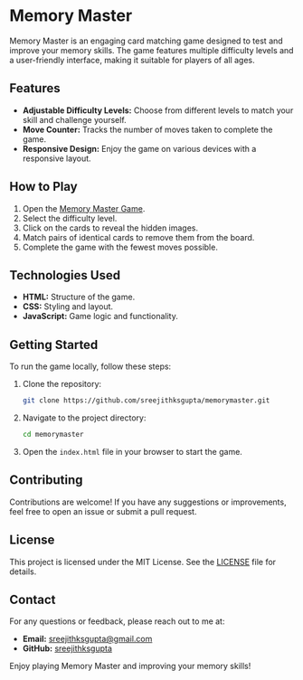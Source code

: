 # Memory Master

Memory Master is an engaging card matching game designed to test and improve your memory skills. The game features multiple difficulty levels and a user-friendly interface, making it suitable for players of all ages.

## Features

- **Adjustable Difficulty Levels:** Choose from different levels to match your skill and challenge yourself.
- **Move Counter:** Tracks the number of moves taken to complete the game.
- **Responsive Design:** Enjoy the game on various devices with a responsive layout.

## How to Play

1. Open the [Memory Master Game](https://sreejithksgupta.github.io/memorymaster/).
2. Select the difficulty level.
3. Click on the cards to reveal the hidden images.
4. Match pairs of identical cards to remove them from the board.
5. Complete the game with the fewest moves possible.

## Technologies Used

- **HTML:** Structure of the game.
- **CSS:** Styling and layout.
- **JavaScript:** Game logic and functionality.

## Getting Started

To run the game locally, follow these steps:

1. Clone the repository:
   ```bash
   git clone https://github.com/sreejithksgupta/memorymaster.git
   ```
2. Navigate to the project directory:
   ```bash
   cd memorymaster
   ```
3. Open the `index.html` file in your browser to start the game.

## Contributing

Contributions are welcome! If you have any suggestions or improvements, feel free to open an issue or submit a pull request.

## License

This project is licensed under the MIT License. See the [LICENSE](LICENSE) file for details.

## Contact

For any questions or feedback, please reach out to me at:
- **Email:** [sreejithksgupta@gmail.com](mailto:sreejithksgupta@gmail.com)
- **GitHub:** [sreejithksgupta](https://github.com/sreejithksgupta)

Enjoy playing Memory Master and improving your memory skills!
